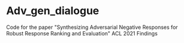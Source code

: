 # Adv_gen_dialogue
Code for the paper "Synthesizing Adversarial Negative Responses for Robust Response Ranking and Evaluation" ACL 2021 Findings
